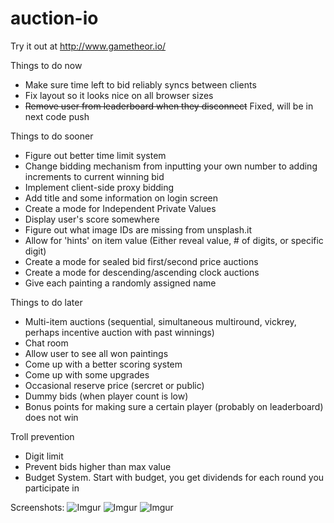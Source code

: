 # auction-io

Try it out at http://www.gametheor.io/

Things to do now
- Make sure time left to bid reliably syncs between clients
- Fix layout so it looks nice on all browser sizes
- ~~Remove user from leaderboard when they disconnect~~ Fixed, will be in next code push

Things to do sooner
- Figure out better time limit system
- Change bidding mechanism from inputting your own number to adding increments to current winning bid
- Implement client-side proxy bidding
- Add title and some information on login screen
- Create a mode for Independent Private Values
- Display user's score somewhere
- Figure out what image IDs are missing from unsplash.it
- Allow for 'hints' on item value (Either reveal value, # of digits, or specific digit)
- Create a mode for sealed bid first/second price auctions
- Create a mode for descending/ascending clock auctions
- Give each painting a randomly assigned name

Things to do later
- Multi-item auctions (sequential, simultaneous multiround, vickrey, perhaps incentive auction with past winnings)
- Chat room
- Allow user to see all won paintings
- Come up with a better scoring system
- Come up with some upgrades
- Occasional reserve price (sercret or public)
- Dummy bids (when player count is low)
- Bonus points for making sure a certain player (probably on leaderboard) does not win


Troll prevention
- Digit limit
- Prevent bids higher than max value
- Budget System. Start with budget, you get dividends for each round you participate in

Screenshots:
![Imgur](http://i.imgur.com/VqpztTS.png)
![Imgur](http://i.imgur.com/AAWGnm5.png)
![Imgur](http://i.imgur.com/2vgi3Rd.png)
